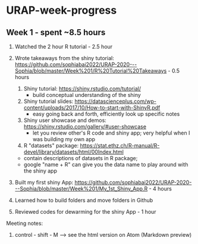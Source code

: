 # URAP-week-progress

## Week 1 - spent ~8.5 hours

1. Watched the 2 hour R tutorial - 2.5 hour

2. Wrote takeaways from the shiny tutorial:  https://github.com/sophiabai2022/URAP-2020---Sophia/blob/master/Week%201/R%20Tutorial%20Takeaways   - 0.5 hours

    1. Shiny tutorial: https://shiny.rstudio.com/tutorial/
       -  build conceptual understanding of the shiny
    2. Shiny tutorial slides: https://datascienceplus.com/wp-content/uploads/2017/10/How-to-start-with-ShinyR.pdf
         - easy going back and forth, efficiently look up specific notes
    3. Shiny user showcase and demos: https://shiny.rstudio.com/gallery/#user-showcase
         - let you review other's R code and shiny app; very helpful when I was building my own app
    4. R "datasets" package: https://stat.ethz.ch/R-manual/R-devel/library/datasets/html/00Index.html
      -  contain descriptions of datasets in R package;
      -  google "name + R" can give you the data name to play around with the shiny app

3. Built my first shiny App: https://github.com/sophiabai2022/URAP-2020---Sophia/blob/master/Week%201/My_1st_Shiny_App.R - 4 hours

4. Learned how to build folders and move folders in Github

5. Reviewed codes for dewarming for the shiny App - 1 hour



Meeting notes:
1. control - shift - M --> see the html version on Atom (Markdown preview)
